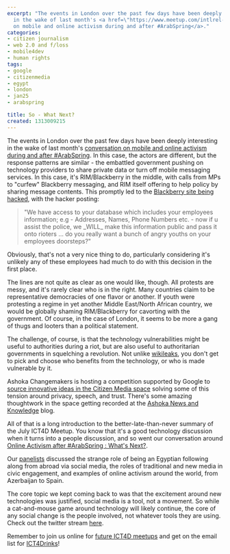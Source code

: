 ```yaml
---
excerpt: "The events in London over the past few days have been deeply interesting
  in the wake of last month's <a href=\"https://www.meetup.com/intlrel-76/events/23103221/\">conversation
  on mobile and online activism during and after #ArabSpring</a>."
categories:
- citizen journalism
- web 2.0 and f/loss
- mobile4dev
- human rights
tags:
- google
- citizenmedia
- egypt
- london
- jan25
- arabspring

title: So - What Next?
created: 1313009215
---
```

The events in London over the past few days have been deeply interesting in the wake of last month's <a href="https://www.meetup.com/intlrel-76/events/23103221/">conversation on mobile and online activism during and after #ArabSpring</a>.  In this case, the actors are different, but the response patterns are similar - the embattled government pushing on technology providers to share private data or turn off mobile messaging services.  In this case, it's RIM/Blackberry in the middle, with calls from MPs to "curfew" Blackberry messaging, and RIM itself offering to help policy by sharing message contents.  This promptly led to the <a href="https://www.informationweek.com/news/security/attacks/231300582">Blackberry site being hacked</a>, with the hacker posting:

<blockquote>"We have access to your database which includes your employees information; e.g - Addresses, Names, Phone Numbers etc. - now if u assist the police, we _WILL_ make this information public and pass it onto rioters ... do you really want a bunch of angry youths on your employees doorsteps?"</blockquote>

Obviously, that's not a very nice thing to do, particularly considering it's unlikely any of these employees had much to do with this decision in the first place.

The lines are not quite as clear as one would like, though.  All protests are messy, and it's rarely clear who is in the right.  Many countries claim to be representative democracies of one flavor or another.  If youth were protesting a regime in yet another Middle East/North African country, we would be globally shaming RIM/Blackberry for cavorting with the government.  Of course, in the case of London, it seems to be more a gang of thugs and looters than a political statement.

The challenge, of course, is that the technology vulnerabilities might be useful to authorities during a riot, but are also useful to authoritarian governments in squelching a revolution.  Not unlike <a href="https://joncamfield.com/blog/2010.12/five_thoughts_on_wikileaks">wikileaks</a>, you don't get to pick and choose who benefits from the technology, or who is made vulnerable by it.

Ashoka Changemakers is hosting a competition supported by Google to <a href="https://www.changemakers.com/citizenmedia?utm_source=contacts-eng&utm_medium=blog&utm_content=jcamfield&utm_campaign=citizenmedia">source innovative ideas in the Citizen Media space</a> solving some of this tension around privacy, speech, and trust.  There's some amazing thoughtwork in the space getting recorded at the <a href="https://knowledge.ashoka.org/blog">Ashoka News and Knowledge</a> blog.

All of that is a long introduction to the better-late-than-never summary of the July ICT4D Meetup.  You know that it's a good technology discussion when it turns into a people discussion, and so went our conversation around <a href="https://www.meetup.com/intlrel-76/events/23103221/">Online Activism after #ArabSpring : What's Next?</a>.

Our <a href="https://joncamfield.com/blog/2011.06/online_activism_after">panelists</a> discussed the strange role of being an Egyptian following along from abroad via social media, the roles of traditional and new media in civic engagement, and examples of online activism around the world, from Azerbaijan to Spain.

The core topic we kept coming back to was that the excitement around new technologies was justified, social media is a tool, not a movement.  So while a cat-and-mouse game around technology will likely continue, the core of any social change is the people involved, not whatever tools they are using.  Check out the twitter stream <a href="https://twapperkeeper.com/hashtag/aas?sm=7&sd=10&sy=2011&shh=00&smm=00&em=7&ed=20&ey=2011&ehh=00&emm=00&o=d&l=50&from_user=&text=&lang=">here</a>.

Remember to join us online for <a href="https://www.meetup.com/intlrel-76/">future ICT4D meetups</a> and get on the email list for <a href="https://ictworks.us1.list-manage.com/subscribe?u=fea77eb31e686c17afa3a3c9e&id=01837eb34c">ICT4Drinks</a>!
<!--break-->
